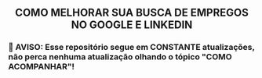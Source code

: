 <h2 align="center">
  COMO MELHORAR SUA BUSCA DE EMPREGOS NO GOOGLE E LINKEDIN
</h2>

<h3>
  🚨 AVISO: Esse repositório segue em CONSTANTE atualizações, não perca nenhuma atualização olhando o tópico "COMO ACOMPANHAR"!
</h3>
